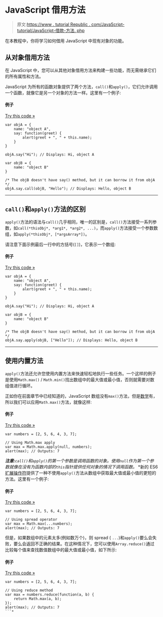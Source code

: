 # JavaScript 借用方法

> 原文:[https://www . tutorial Republic . com/JavaScript-tutorial/JavaScript-借款-方法. php](https://www.tutorialrepublic.com/javascript-tutorial/javascript-borrowing-methods.php)

在本教程中，你将学习如何借用 JavaScript 中现有对象的功能。

## 从对象借用方法

在 JavaScript 中，您可以从其他对象借用方法来构建一些功能，而无需继承它们的所有属性和方法。

JavaScript 为所有的函数对象提供了两个方法，`call()`和`apply()`，它们允许调用一个函数，就像它是另一个对象的方法一样。这里有一个例子:

#### 例子

[Try this code »](../codelab.php?topic=javascript&file=call-methods "Try this code using online Editor")

```
var objA = {
    name: "object A",
    say: function(greet) {
        alert(greet + ", " + this.name);
    }
}

objA.say("Hi"); // Displays: Hi, object A

var objB = {
    name: "object B"
}

/* The objB doesn't have say() method, but it can borrow it from objA */
objA.say.call(objB, "Hello"); // Displays: Hello, object B
```

* * *

## `call()`和`apply()`方法的区别

`apply()`方法的语法与`call()`几乎相同，唯一的区别是，`call()`方法接受一系列参数，如`call(*thisObj*, *arg1*, *arg2*, ...)`，而`apply()`方法接受一个参数数组，如`apply(*thisObj*, [*argsArray*])`。

请注意下面示例最后一行中的方括号(`[]`)，它表示一个数组:

#### 例子

[Try this code »](../codelab.php?topic=javascript&file=apply-methods "Try this code using online Editor")

```
var objA = {
    name: "object A",
    say: function(greet) {
        alert(greet + ", " + this.name);
    }
}

objA.say("Hi"); // Displays: Hi, object A

var objB = {
    name: "object B"
}

/* The objB doesn't have say() method, but it can borrow it from objA */
objA.say.apply(objB, ["Hello"]); // Displays: Hello, object B
```

* * *

## 使用内置方法

`apply()`方法还允许您使用内置方法来快速轻松地执行一些任务。一个这样的例子是使用`Math.max()` / `Math.min()`找出数组中的最大值或最小值，否则就需要对数组值进行循环。

正如你在前面章节中已经知道的，JavaScript 数组没有`max()`方法，但是[数学](javascript-math-operations.php)有，所以我们可以应用`Math.max()`方法，就像这样:

#### 例子

[Try this code »](../codelab.php?topic=javascript&file=apply-built-in-methods "Try this code using online Editor")

```
var numbers = [2, 5, 6, 4, 3, 7];

// Using Math.max apply
var max = Math.max.apply(null, numbers);
alert(max); // Outputs: 7
```

 ***注意:**`call()`和`apply()`的第一个参数是调用函数的对象。使用`null`作为第一个参数就像在没有为函数内部的`this`指针提供任何对象的情况下调用函数。*  *新的 ES6 [扩展操作符](javascript-es6-features.php#spread-operator)提供了一种不使用`apply()`方法从数组中获取最大值或最小值的更短的方法。这里有一个例子:

#### 例子

[Try this code »](../codelab.php?topic=javascript&file=using-spread-operator-instead-of-apply-method "Try this code using online Editor")

```
var numbers = [2, 5, 6, 4, 3, 7];

// Using spread operator
var max = Math.max(...numbers);
alert(max); // Outputs: 7
```

但是，如果数组中的元素太多(例如数万个)，则 spread ( `...`)和`apply()`要么会失败，要么会返回不正确的结果。在这种情况下，您可以使用`Array.reduce()`通过比较每个值来查找数值数组中的最大值或最小值，如下所示:

#### 例子

[Try this code »](../codelab.php?topic=javascript&file=find-max-or-min-value-in-an-array-using-reduce-method "Try this code using online Editor")

```
var numbers = [2, 5, 6, 4, 3, 7];

// Using reduce method
var max = numbers.reduce(function(a, b) {
    return Math.max(a, b);
});
alert(max); // Outputs: 7
```*